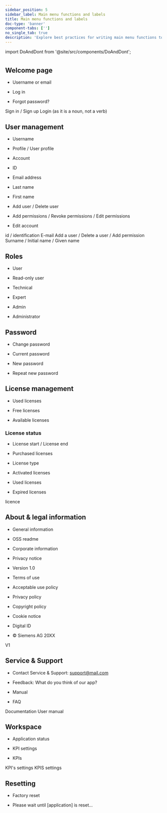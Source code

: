```yaml
---
sidebar_position: 5
sidebar_label: Main menu functions and labels
title: Main menu functions and labels
doc-type: 'banner'
component-tabs: ['']
no_single_tab: true
description: 'Explore best practices for writing main menu functions to ensure intuitive navigation. This section provides tips on how to label and organize menu items so users can easily find what they need.'
---
```


import DoAndDont from '@site/src/components/DoAndDont';

#

## Welcome page

- Username or email

- Log in

- Forgot password?

<DoAndDont>
  <DoAndDont.Dont>
    <DoAndDont.Item>Sign in / Sign up</DoAndDont.Item>
    <DoAndDont.Item>Login (as it is a noun, not a verb)</DoAndDont.Item>
  </DoAndDont.Dont>
</DoAndDont>

## User management

- Username

- Profile / User profile

- Account

- ID

- Email address

- Last name

- First name

- Add user / Delete user

- Add permissions / Revoke permissions / Edit permissions

- Edit account

<DoAndDont>
  <DoAndDont.Dont>
    <DoAndDont.Item>id / identification</DoAndDont.Item>
    <DoAndDont.Item>E-mail</DoAndDont.Item>
    <DoAndDont.Item>Add a user / Delete a user / Add permission</DoAndDont.Item>
    <DoAndDont.Item>Surname / Initial name / Given name</DoAndDont.Item>
  </DoAndDont.Dont>
</DoAndDont>

## Roles

- User

- Read-only user

- Technical

- Expert

- Admin

- Administrator

## Password

- Change password

- Current password

- New password

- Repeat new password

## License management

- Used licenses

- Free licenses

- Available licenses

### License status

- License start / License end

- Purchased licenses

- License type

- Activated licenses

- Used licenses

- Expired licenses

<DoAndDont>
  <DoAndDont.Dont>
    <DoAndDont.Item>licence</DoAndDont.Item>
  </DoAndDont.Dont>
</DoAndDont>

## About & legal information

- General information

- OSS readme

- Corporate information

- Privacy notice

- Version 1.0

- Terms of use

- Acceptable use policy

- Privacy policy

- Copyright policy

- Cookie notice

- Digital ID

- © Siemens AG 20XX

<DoAndDont>
  <DoAndDont.Dont>
    <DoAndDont.Item>V1</DoAndDont.Item>
  </DoAndDont.Dont>
</DoAndDont>

## Service & Support

- Contact Service & Support: support@mail.com

- Feedback: What do you think of our app?

- Manual

- FAQ

<DoAndDont>
  <DoAndDont.Dont>
    <DoAndDont.Item>Documentation</DoAndDont.Item>
    <DoAndDont.Item>User manual</DoAndDont.Item>
  </DoAndDont.Dont>
</DoAndDont>

## Workspace

- Application status

- KPI settings

- KPIs

<DoAndDont>
  <DoAndDont.Dont>
    <DoAndDont.Item>KPI's settings</DoAndDont.Item>
    <DoAndDont.Item>KPIS settings</DoAndDont.Item>
  </DoAndDont.Dont>
</DoAndDont>

## Resetting

- Factory reset

- Please wait until [application] is reset…
